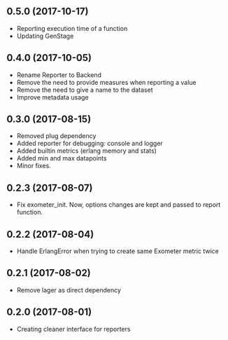 ## 0.5.0 (2017-10-17)
- Reporting execution time of a function
- Updating GenStage

## 0.4.0 (2017-10-05)
- Rename Reporter to Backend
- Remove the need to provide measures when reporting a value
- Remove the need to give a name to the dataset
- Improve metadata usage

## 0.3.0 (2017-08-15)
- Removed plug dependency
- Added reporter for debugging: console and logger
- Added builtin metrics (erlang memory and stats)
- Added min and max datapoints
- Minor fixes.

## 0.2.3 (2017-08-07)
- Fix exometer_init. Now, options changes are kept and passed to report function.

## 0.2.2 (2017-08-04)
- Handle ErlangError when trying to create same Exometer metric twice

## 0.2.1 (2017-08-02)
- Remove lager as direct dependency

## 0.2.0 (2017-08-01)
- Creating cleaner interface for reporters
